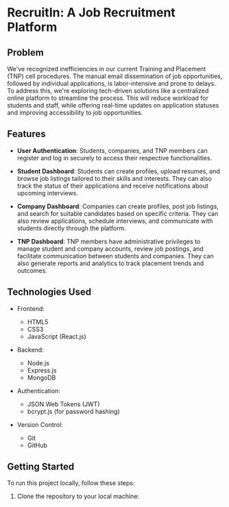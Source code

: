 # RecruitIn: A Job Recruitment Platform

## Problem
We've recognized inefficiencies in our current Training and Placement (TNP) cell procedures. The manual email dissemination of job opportunities, followed by individual applications, is labor-intensive and prone to delays.
To address this, we're exploring tech-driven solutions like a centralized online platform to streamline the process. 
This will reduce workload for students and staff, while offering real-time updates on application statuses and improving accessibility to job opportunities.


## Features

- **User Authentication**: Students, companies, and TNP members can register and log in securely to access their respective functionalities.

- **Student Dashboard**: Students can create profiles, upload resumes, and browse job listings tailored to their skills and interests. They can also track the status of their applications and receive notifications about upcoming interviews.

- **Company Dashboard**: Companies can create profiles, post job listings, and search for suitable candidates based on specific criteria. They can also review applications, schedule interviews, and communicate with students directly through the platform.

- **TNP Dashboard**: TNP members have administrative privileges to manage student and company accounts, review job postings, and facilitate communication between students and companies. They can also generate reports and analytics to track placement trends and outcomes.

## Technologies Used

- Frontend:
  - HTML5
  - CSS3
  - JavaScript (React.js)
    
- Backend:
  - Node.js
  - Express.js
  - MongoDB 
  
- Authentication:
  - JSON Web Tokens (JWT)
  - bcrypt.js (for password hashing)
  
- Version Control:
  - Git
  - GitHub
  


## Getting Started

To run this project locally, follow these steps:

1. Clone the repository to your local machine:
